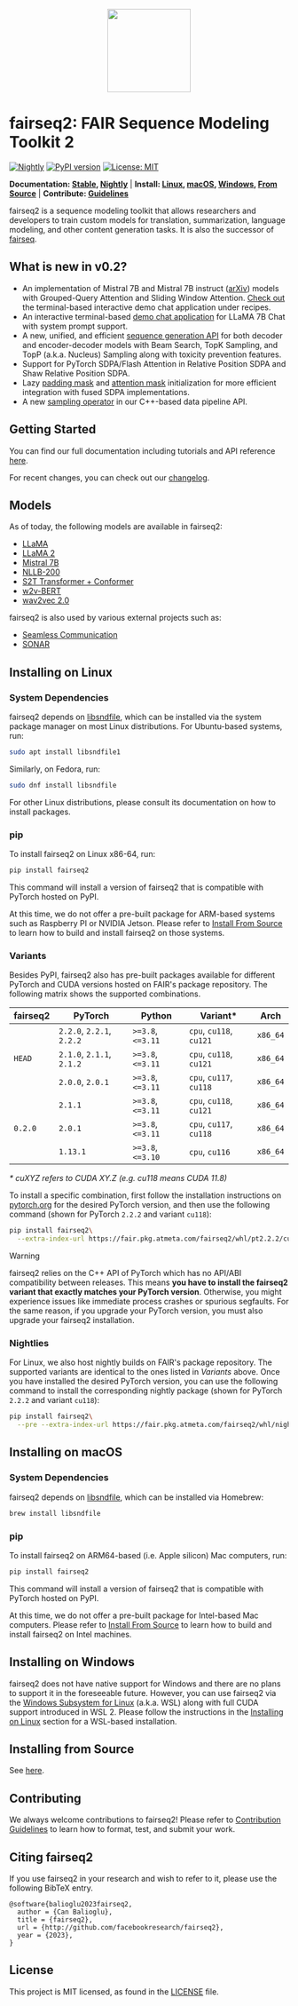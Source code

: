 <p align="center">
  <img src="doc/static/img/logo.png" width="150"><br />
</p>

# fairseq2: FAIR Sequence Modeling Toolkit 2

[![Nightly](https://github.com/facebookresearch/fairseq2/actions/workflows/nightly.yaml/badge.svg)](https://github.com/facebookresearch/fairseq2/actions/workflows/nightly.yaml)
[![PyPI version](https://img.shields.io/pypi/v/fairseq2)](https://pypi.org/project/fairseq2/)
[![License: MIT](https://img.shields.io/badge/License-MIT-yellow.svg)](https://opensource.org/licenses/MIT)

**Documentation: [Stable](https://facebookresearch.github.io/fairseq2/stable), [Nightly](https://facebookresearch.github.io/fairseq2/nightly)** | **Install: [Linux](#installing-on-linux), [macOS](#installing-on-macos), [Windows](#installing-on-windows), [From Source](INSTALL_FROM_SOURCE.md)** | **Contribute: [Guidelines](CONTRIBUTING.md)**

fairseq2 is a sequence modeling toolkit that allows researchers and developers
to train custom models for translation, summarization, language modeling, and
other content generation tasks. It is also the successor of
[fairseq](https://github.com/facebookresearch/fairseq).

## What is new in v0.2?
* An implementation of Mistral 7B and Mistral 7B instruct ([arXiv](https://arxiv.org/abs/2310.06825))
  models with Grouped-Query Attention and Sliding Window Attention. [Check out](./recipes/mistral)
  the terminal-based interactive demo chat application under recipes.
* An interactive terminal-based [demo chat application](./recipes/llama) for
  LLaMA 7B Chat with system prompt support.
* A new, unified, and efficient [sequence generation API](./src/fairseq2/generation)
  for both decoder and encoder-decoder models with Beam Search, TopK Sampling,
  and TopP (a.k.a. Nucleus) Sampling along with toxicity prevention features.
* Support for PyTorch SDPA/Flash Attention in Relative Position SDPA and Shaw
  Relative Position SDPA.
* Lazy [padding mask](./src/fairseq2/nn/padding.py#L18) and [attention mask](./src/fairseq2/nn/transformer/attention_mask.py#L17)
  initialization for more efficient integration with fused SDPA implementations.
* A new [sampling operator](./src/fairseq2/data/data_pipeline.py#L115) in our
  C++-based data pipeline API.


## Getting Started
You can find our full documentation including tutorials and API reference
[here](https://facebookresearch.github.io/fairseq2/stable).

For recent changes, you can check out our [changelog](CHANGELOG.md).


## Models
As of today, the following models are available in fairseq2:

 * [LLaMA](recipes/llama)
 * [LLaMA 2](recipes/llama)
 * [Mistral 7B](recipes/mistral)
 * [NLLB-200](src/fairseq2/models/nllb)
 * [S2T Transformer + Conformer](src/fairseq2/models/s2t_transformer)
 * [w2v-BERT](src/fairseq2/models/w2vbert)
 * [wav2vec 2.0](src/fairseq2/models/wav2vec2)

fairseq2 is also used by various external projects such as:

 * [Seamless Communication](https://github.com/facebookresearch/seamless_communication)
 * [SONAR](https://github.com/facebookresearch/SONAR)


## Installing on Linux

### System Dependencies
fairseq2 depends on [libsndfile](https://github.com/libsndfile/libsndfile),
which can be installed via the system package manager on most Linux
distributions. For Ubuntu-based systems, run:

```sh
sudo apt install libsndfile1
```

Similarly, on Fedora, run:

```sh
sudo dnf install libsndfile
```

For other Linux distributions, please consult its documentation on how to
install packages.

### pip
To install fairseq2 on Linux x86-64, run:

```sh
pip install fairseq2
```

This command will install a version of fairseq2 that is compatible with PyTorch
hosted on PyPI.

At this time, we do not offer a pre-built package for ARM-based systems such as
Raspberry PI or NVIDIA Jetson. Please refer to
[Install From Source](INSTALL_FROM_SOURCE.md) to learn how to build and install
fairseq2 on those systems.

### Variants
Besides PyPI, fairseq2 also has pre-built packages available for different
PyTorch and CUDA versions hosted on FAIR's package repository. The following
matrix shows the supported combinations.

<table>
  <thead>
    <th>fairseq2</th>
    <th>PyTorch</th>
    <th>Python</th>
    <th>Variant*</th>
    <th>Arch</th>
  </thead>
  <tbody>
    <tr>
      <td rowspan=3><code>HEAD</code></td>
      <td><code>2.2.0</code>, <code>2.2.1</code>, <code>2.2.2</code></td>
      <td><code>&gt;=3.8</code>, <code>&lt;=3.11</code></td>
      <td><code>cpu</code>, <code>cu118</code>, <code>cu121</code></td>
      <td><code>x86_64</code></td>
    </tr>
    <tr>
      <td><code>2.1.0</code>, <code>2.1.1</code>, <code>2.1.2</code></td>
      <td><code>&gt;=3.8</code>, <code>&lt;=3.11</code></td>
      <td><code>cpu</code>, <code>cu118</code>, <code>cu121</code></td>
      <td><code>x86_64</code></td>
    </tr>
    <tr>
      <td><code>2.0.0</code>, <code>2.0.1</code></td>
      <td><code>&gt;=3.8</code>, <code>&lt;=3.11</code></td>
      <td><code>cpu</code>, <code>cu117</code>, <code>cu118</code></td>
      <td><code>x86_64</code></td>
    </tr>
    <tr>
      <td rowspan=3><code>0.2.0</code></td>
      <td><code>2.1.1</code></td>
      <td><code>&gt;=3.8</code>, <code>&lt;=3.11</code></td>
      <td><code>cpu</code>, <code>cu118</code>, <code>cu121</code></td>
      <td><code>x86_64</code></td>
    </tr>
    <tr>
      <td><code>2.0.1</code></td>
      <td><code>&gt;=3.8</code>, <code>&lt;=3.11</code></td>
      <td><code>cpu</code>, <code>cu117</code>, <code>cu118</code></td>
      <td><code>x86_64</code></td>
    </tr>
    <tr>
      <td><code>1.13.1</code></td>
      <td><code>&gt;=3.8</code>, <code>&lt;=3.10</code></td>
      <td><code>cpu</code>, <code>cu116</code></td>
      <td><code>x86_64</code></td>
    </tr>
  </tbody>
</table>

*\* cuXYZ refers to CUDA XY.Z (e.g. cu118 means CUDA 11.8)*

To install a specific combination, first follow the installation instructions on
[pytorch.org](https://pytorch.org/get-started/locally) for the desired PyTorch
version, and then use the following command (shown for PyTorch `2.2.2` and
variant `cu118`):

```sh
pip install fairseq2\
  --extra-index-url https://fair.pkg.atmeta.com/fairseq2/whl/pt2.2.2/cu118
```


> [!WARNING]
> fairseq2 relies on the C++ API of PyTorch which has no API/ABI compatibility
> between releases. This means **you have to install the fairseq2 variant that
> exactly matches your PyTorch version**. Otherwise, you might experience issues
> like immediate process crashes or spurious segfaults. For the same reason, if
> you upgrade your PyTorch version, you must also upgrade your fairseq2
> installation.

### Nightlies
For Linux, we also host nightly builds on FAIR's package repository. The
supported variants are identical to the ones listed in *Variants* above. Once
you have installed the desired PyTorch version, you can use the following
command to install the corresponding nightly package  (shown for PyTorch `2.2.2`
and variant `cu118`):

```sh
pip install fairseq2\
  --pre --extra-index-url https://fair.pkg.atmeta.com/fairseq2/whl/nightly/pt2.2.2/cu118
```


## Installing on macOS

### System Dependencies
fairseq2 depends on [libsndfile](https://github.com/libsndfile/libsndfile),
which can be installed via Homebrew:

```sh
brew install libsndfile
```

### pip
To install fairseq2 on ARM64-based (i.e. Apple silicon) Mac computers, run:

```sh
pip install fairseq2
```

This command will install a version of fairseq2 that is compatible with PyTorch
hosted on PyPI.

At this time, we do not offer a pre-built package for Intel-based Mac computers.
Please refer to [Install From Source](INSTALL_FROM_SOURCE.md) to learn how to
build and install fairseq2 on Intel machines.


## Installing on Windows
fairseq2 does not have native support for Windows and there are no plans to
support it in the foreseeable future. However, you can use fairseq2 via the
[Windows Subsystem for Linux](https://learn.microsoft.com/en-us/windows/wsl/about)
(a.k.a. WSL) along with full CUDA support introduced in WSL 2. Please follow the
instructions in the [Installing on Linux](#installing-on-linux) section for a
WSL-based installation.


## Installing from Source
See [here](INSTALL_FROM_SOURCE.md).


## Contributing
We always welcome contributions to fairseq2! Please refer to
[Contribution Guidelines](CONTRIBUTING.md) to learn how to format, test, and
submit your work.


## Citing fairseq2
If you use fairseq2 in your research and wish to refer to it, please use the
following BibTeX entry.

```
@software{balioglu2023fairseq2,
  author = {Can Balioglu},
  title = {fairseq2},
  url = {http://github.com/facebookresearch/fairseq2},
  year = {2023},
}
```


## License
This project is MIT licensed, as found in the [LICENSE](LICENSE) file.
